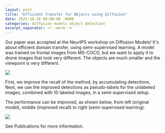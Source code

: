 ```yaml
---
layout: post
title: "Efficient Transfer for Objects using Diffusion"
date: 2023-10-28 09:00:00 -0000
categories: diffusion models object detection
excerpt_separator: <!--more-->
---
```


Our paper was accepted at the NeurIPS workshop on Diffusion Models! 
It's about efficient domain transfer, using semi-supervised learning. 
A model was trained on frontal images from MS-COCO, but we want to apply it to drone images that look very different. 
The objects are much smaller and the viewpoint is very different. 

<img src="https://gertjanburghouts.github.io/pictures/diffusion_method_2023.png">

First, we improve the recall of the method, by accumulating detections. 
Next, we use the improved detections as pseudo-labels for the unlabeled images, combined with 10 labeled images, in a semi-supervised setup. 

The performance can be improved, as shown below, from left (original model), middle (improved recall) to right (semi-supervised learning).

<img src="https://gertjanburghouts.github.io/pictures/diffusion_result_2023.png">

See Publications for more information.
